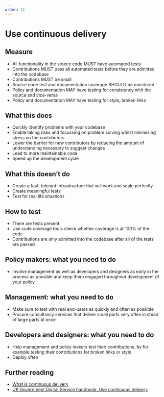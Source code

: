```yaml
---
order: 11
---
```


# Use continuous delivery

## Measure

* All functionality in the source code MUST have automated tests
* Contributions MUST pass all automated tests before they are admitted into the codebase
* Contributions MUST be small
* Source code test and documentation coverage SHOULD be monitored
* Policy and documentation MAY have testing for consistency with the source and vice-versa
* Policy and documentation MAY have testing for style, broken links

## What this does

* Quickly identify problems with your codebase
* Enable taking risks and focussing on problem solving whilst minimising stress on the contributors
* Lower the barrier for new contributors by reducing the amount of understanding necessary to suggest changes
* Lead to more maintainable code
* Speed up the development cycle

## What this doesn’t do

* Create a fault tolerant infrastructure that will work and scale perfectly
* Create meaningful tests
* Test for real life situations

## How to test

* There are tests present
* Use code coverage tools check whether coverage is at 100% of the code
* Contributions are only admitted into the codebase after all of the tests are passed

## Policy makers: what you need to do

* Involve management as well as developers and designers as early in the process as possible and keep them engaged throughout development of your policy

## Management: what you need to do

* Make sure to test with real end-users as quickly and often as possible
* Procure consultancy services that deliver small parts very often in stead of large parts at once

## Developers and designers: what you need to do

* Help management and policy makers test their contributions, by for example testing their contributions for broken links or style
* Deploy often

## Further reading

* [What is continuous delivery](https://www.continuousdelivery.com/)
* [UK Government Digital Service handbook: Use continuous delivery](https://gds-way.cloudapps.digital/standards/continuous-delivery.html)
